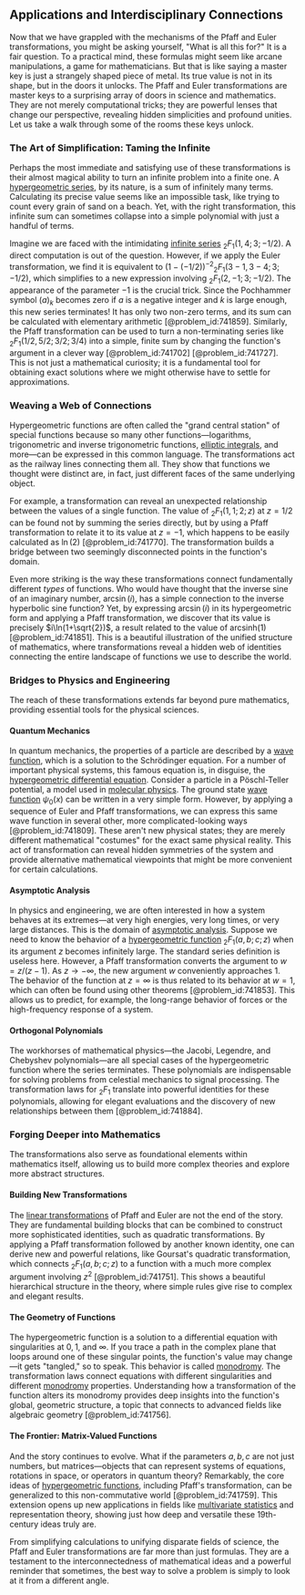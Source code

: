 ## Applications and Interdisciplinary Connections

Now that we have grappled with the mechanisms of the Pfaff and Euler transformations, you might be asking yourself, "What is all this for?" It is a fair question. To a practical mind, these formulas might seem like arcane manipulations, a game for mathematicians. But that is like saying a master key is just a strangely shaped piece of metal. Its true value is not in its shape, but in the doors it unlocks. The Pfaff and Euler transformations are master keys to a surprising array of doors in science and mathematics. They are not merely computational tricks; they are powerful lenses that change our perspective, revealing hidden simplicities and profound unities. Let us take a walk through some of the rooms these keys unlock.

### The Art of Simplification: Taming the Infinite

Perhaps the most immediate and satisfying use of these transformations is their almost magical ability to turn an infinite problem into a finite one. A [hypergeometric series](@article_id:192479), by its nature, is a sum of infinitely many terms. Calculating its precise value seems like an impossible task, like trying to count every grain of sand on a beach. Yet, with the right transformation, this infinite sum can sometimes collapse into a simple polynomial with just a handful of terms.

Imagine we are faced with the intimidating [infinite series](@article_id:142872) ${}_2F_1(1,4;3;-1/2)$. A direct computation is out of the question. However, if we apply the Euler transformation, we find it is equivalent to $(1 - (-1/2))^{-2} {}_2F_1(3-1, 3-4; 3; -1/2)$, which simplifies to a new expression involving ${}_2F_1(2, -1; 3; -1/2)$. The appearance of the parameter $-1$ is the crucial trick. Since the Pochhammer symbol $(a)_k$ becomes zero if $a$ is a negative integer and $k$ is large enough, this new series terminates! It has only two non-zero terms, and its sum can be calculated with elementary arithmetic [@problem_id:741859]. Similarly, the Pfaff transformation can be used to turn a non-terminating series like ${}_2F_1(1/2, 5/2; 3/2; 3/4)$ into a simple, finite sum by changing the function's argument in a clever way [@problem_id:741702] [@problem_id:741727]. This is not just a mathematical curiosity; it is a fundamental tool for obtaining exact solutions where we might otherwise have to settle for approximations.

### Weaving a Web of Connections

Hypergeometric functions are often called the "grand central station" of special functions because so many other functions—logarithms, trigonometric and inverse trigonometric functions, [elliptic integrals](@article_id:173940), and more—can be expressed in this common language. The transformations act as the railway lines connecting them all. They show that functions we thought were distinct are, in fact, just different faces of the same underlying object.

For example, a transformation can reveal an unexpected relationship between the values of a single function. The value of ${}_2F_1(1,1;2;z)$ at $z = 1/2$ can be found not by summing the series directly, but by using a Pfaff transformation to relate it to its value at $z = -1$, which happens to be easily calculated as $\ln(2)$ [@problem_id:741770]. The transformation builds a bridge between two seemingly disconnected points in the function's domain.

Even more striking is the way these transformations connect fundamentally different *types* of functions. Who would have thought that the inverse sine of an imaginary number, $\arcsin(i)$, has a simple connection to the inverse hyperbolic sine function? Yet, by expressing $\arcsin(i)$ in its hypergeometric form and applying a Pfaff transformation, we discover that its value is precisely $i\ln(1+\sqrt{2})$, a result related to the value of $\text{arcsinh}(1)$ [@problem_id:741851]. This is a beautiful illustration of the unified structure of mathematics, where transformations reveal a hidden web of identities connecting the entire landscape of functions we use to describe the world.

### Bridges to Physics and Engineering

The reach of these transformations extends far beyond pure mathematics, providing essential tools for the physical sciences.

#### Quantum Mechanics

In quantum mechanics, the properties of a particle are described by a [wave function](@article_id:147778), which is a solution to the Schrödinger equation. For a number of important physical systems, this famous equation is, in disguise, the [hypergeometric differential equation](@article_id:190304). Consider a particle in a Pöschl-Teller potential, a model used in [molecular physics](@article_id:190388). The ground state [wave function](@article_id:147778) $\psi_0(x)$ can be written in a very simple form. However, by applying a sequence of Euler and Pfaff transformations, we can express this same wave function in several other, more complicated-looking ways [@problem_id:741809]. These aren't new physical states; they are merely different mathematical "costumes" for the exact same physical reality. This act of transformation can reveal hidden symmetries of the system and provide alternative mathematical viewpoints that might be more convenient for certain calculations.

#### Asymptotic Analysis

In physics and engineering, we are often interested in how a system behaves at its extremes—at very high energies, very long times, or very large distances. This is the domain of [asymptotic analysis](@article_id:159922). Suppose we need to know the behavior of a [hypergeometric function](@article_id:202982) ${}_2F_1(a,b;c;z)$ when its argument $z$ becomes infinitely large. The standard series definition is useless here. However, a Pfaff transformation converts the argument to $w = z/(z-1)$. As $z \to -\infty$, the new argument $w$ conveniently approaches $1$. The behavior of the function at $z=\infty$ is thus related to its behavior at $w=1$, which can often be found using other theorems [@problem_id:741853]. This allows us to predict, for example, the long-range behavior of forces or the high-frequency response of a system.

#### Orthogonal Polynomials

The workhorses of mathematical physics—the Jacobi, Legendre, and Chebyshev polynomials—are all special cases of the hypergeometric function where the series terminates. These polynomials are indispensable for solving problems from celestial mechanics to signal processing. The transformation laws for ${}_2F_1$ translate into powerful identities for these polynomials, allowing for elegant evaluations and the discovery of new relationships between them [@problem_id:741884].

### Forging Deeper into Mathematics

The transformations also serve as foundational elements within mathematics itself, allowing us to build more complex theories and explore more abstract structures.

#### Building New Transformations

The [linear transformations](@article_id:148639) of Pfaff and Euler are not the end of the story. They are fundamental building blocks that can be combined to construct more sophisticated identities, such as quadratic transformations. By applying a Pfaff transformation followed by another known identity, one can derive new and powerful relations, like Goursat's quadratic transformation, which connects $_2F_1(a,b;c;z)$ to a function with a much more complex argument involving $z^2$ [@problem_id:741751]. This shows a beautiful hierarchical structure in the theory, where simple rules give rise to complex and elegant results.

#### The Geometry of Functions

The hypergeometric function is a solution to a differential equation with singularities at $0, 1,$ and $\infty$. If you trace a path in the complex plane that loops around one of these singular points, the function's value may change—it gets "tangled," so to speak. This behavior is called [monodromy](@article_id:174355). The transformation laws connect equations with different singularities and different [monodromy](@article_id:174355) properties. Understanding how a transformation of the function alters its monodromy provides deep insights into the function's global, geometric structure, a topic that connects to advanced fields like algebraic geometry [@problem_id:741756].

#### The Frontier: Matrix-Valued Functions

And the story continues to evolve. What if the parameters $a, b, c$ are not just numbers, but matrices—objects that can represent systems of equations, rotations in space, or operators in quantum theory? Remarkably, the core ideas of [hypergeometric functions](@article_id:184838), including Pfaff's transformation, can be generalized to this non-commutative world [@problem_id:741759]. This extension opens up new applications in fields like [multivariate statistics](@article_id:172279) and representation theory, showing just how deep and versatile these 19th-century ideas truly are.

From simplifying calculations to unifying disparate fields of science, the Pfaff and Euler transformations are far more than just formulas. They are a testament to the interconnectedness of mathematical ideas and a powerful reminder that sometimes, the best way to solve a problem is simply to look at it from a different angle.